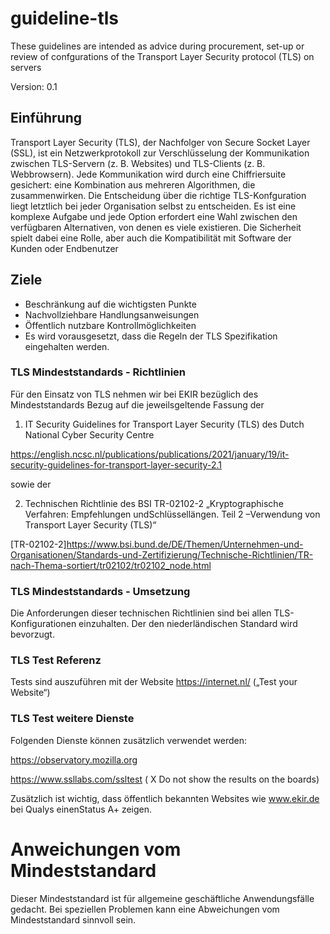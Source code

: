 # guideline-tls
These guidelines are intended as advice during procurement, set-up or review of confgurations of the Transport Layer Security protocol (TLS) on servers

Version: 0.1

## Einführung

Transport Layer Security (TLS), der Nachfolger von Secure Socket Layer (SSL), ist ein Netzwerkprotokoll zur Verschlüsselung der Kommunikation zwischen TLS-Servern (z. B. Websites) und TLS-Clients (z. B. Webbrowsern). Jede Kommunikation wird durch eine Chiffriersuite gesichert: eine Kombination aus mehreren Algorithmen, die zusammenwirken. Die Entscheidung über die richtige TLS-Konfguration liegt letztlich bei jeder Organisation selbst zu entscheiden. Es ist eine komplexe Aufgabe und jede Option erfordert eine Wahl zwischen den verfügbaren Alternativen, von denen es viele existieren. Die Sicherheit spielt dabei eine Rolle, aber auch die Kompatibilität mit Software der Kunden oder Endbenutzer

## Ziele 

- Beschränkung auf die wichtigsten Punkte
- Nachvollziehbare Handlungsanweisungen
- Öffentlich nutzbare Kontrollmöglichkeiten
- Es wird vorausgesetzt, dass die Regeln der TLS Spezifikation eingehalten werden.

### TLS Mindeststandards - Richtlinien

Für den Einsatz von TLS nehmen wir bei EKIR bezüglich des Mindeststandards Bezug auf die jeweilsgeltende Fassung der

1) IT Security Guidelines for Transport Layer Security (TLS) des Dutch National Cyber Security Centre 

https://english.ncsc.nl/publications/publications/2021/january/19/it-security-guidelines-for-transport-layer-security-2.1

sowie der

2) Technischen Richtlinie des BSI TR-02102-2 „Kryptographische Verfahren: Empfehlungen undSchlüssellängen. Teil 2 –Verwendung von Transport Layer Security (TLS)“ 

[TR-02102-2]https://www.bsi.bund.de/DE/Themen/Unternehmen-und-Organisationen/Standards-und-Zertifizierung/Technische-Richtlinien/TR-nach-Thema-sortiert/tr02102/tr02102_node.html


### TLS Mindeststandards - Umsetzung

Die Anforderungen dieser technischen Richtlinien sind bei allen TLS-Konfigurationen einzuhalten. Der den niederländischen Standard wird bevorzugt.

### TLS Test Referenz

Tests sind auszuführen mit der Website https://internet.nl/  („Test your Website“)

### TLS Test weitere Dienste

Folgenden Dienste können zusätzlich verwendet werden:

https://observatory.mozilla.org

https://www.ssllabs.com/ssltest ( X Do not show the results on the boards)

Zusätzlich ist wichtig, dass öffentlich bekannten Websites wie www.ekir.de bei Qualys einenStatus A+ zeigen.

# Anweichungen vom Mindeststandard

Dieser Mindeststandard ist für allgemeine geschäftliche Anwendungsfälle gedacht. Bei speziellen Problemen kann eine Abweichungen vom Mindeststandard sinnvoll sein.
